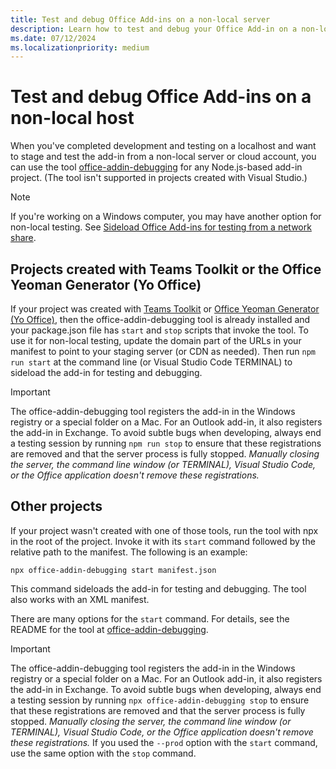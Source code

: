 ```yaml
---
title: Test and debug Office Add-ins on a non-local server
description: Learn how to test and debug your Office Add-in on a non-local host.
ms.date: 07/12/2024
ms.localizationpriority: medium
---
```


# Test and debug Office Add-ins on a non-local host

When you've completed development and testing on a localhost and want to stage and test the add-in from a non-local server or cloud account, you can use the tool [office-addin-debugging](https://github.com/OfficeDev/Office-Addin-Scripts/tree/master/packages/office-addin-debugging) for any Node.js-based add-in project. (The tool isn't supported in projects created with Visual Studio.)

> [!NOTE]
> If you're working on a Windows computer, you may have another option for non-local testing. See [Sideload Office Add-ins for testing from a network share](create-a-network-shared-folder-catalog-for-task-pane-and-content-add-ins.md).

## Projects created with Teams Toolkit or the Office Yeoman Generator (Yo Office)

If your project was created with [Teams Toolkit](../develop/teams-toolkit-overview.md) or [Office Yeoman Generator (Yo Office)](../develop/yeoman-generator-overview.md), then the office-addin-debugging tool is already installed and your package.json file has `start` and `stop` scripts that invoke the tool. To use it for non-local testing, update the domain part of the URLs in your manifest to point to your staging server (or CDN as needed). Then run `npm run start` at the command line (or Visual Studio Code TERMINAL) to sideload the add-in for testing and debugging.

> [!IMPORTANT]
> The office-addin-debugging tool registers the add-in in the Windows registry or a special folder on a Mac. For an Outlook add-in, it also registers the add-in in Exchange. To avoid subtle bugs when developing, always end a testing session by running `npm run stop` to ensure that these registrations are removed and that the server process is fully stopped. *Manually closing the server, the command line window (or TERMINAL), Visual Studio Code, or the Office application doesn't remove these registrations.*

## Other projects

If your project wasn't created with one of those tools, run the tool with npx in the root of the project. Invoke it with its `start` command followed by the relative path to the manifest. The following is an example:

```command&nbsp;line
npx office-addin-debugging start manifest.json
```

This command sideloads the add-in for testing and debugging. The tool also works with an XML manifest.

There are many options for the `start` command. For details, see the README for the tool at [office-addin-debugging](https://github.com/OfficeDev/Office-Addin-Scripts/tree/master/packages/office-addin-debugging).

> [!IMPORTANT]
> The office-addin-debugging tool registers the add-in in the Windows registry or a special folder on a Mac. For an Outlook add-in, it also registers the add-in in Exchange. To avoid subtle bugs when developing, always end a testing session by running `npx office-addin-debugging stop` to ensure that these registrations are removed and that the server process is fully stopped. *Manually closing the server, the command line window (or TERMINAL), Visual Studio Code, or the Office application doesn't remove these registrations.* If you used the `--prod` option with the `start` command, use the same option with the `stop` command. 